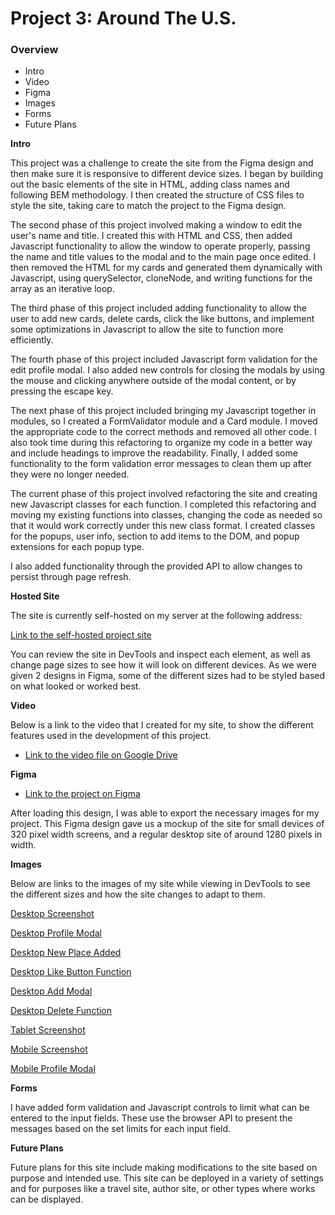 # Project 3: Around The U.S.

### Overview

- Intro
- Video
- Figma
- Images
- Forms
- Future Plans

**Intro**

This project was a challenge to create the site from the Figma design and then make sure it is responsive to different device sizes. I began by building out the basic elements of the site in HTML, adding class names and following BEM methodology. I then created the structure of CSS files to style the site, taking care to match the project to the Figma design.

The second phase of this project involved making a window to edit the user's name and title. I created this with HTML and CSS, then added Javascript functionality to allow the window to operate properly, passing the name and title values to the modal and to the main page once edited. I then removed the HTML for my cards and generated them dynamically with Javascript, using querySelector, cloneNode, and writing functions for the array as an iterative loop.

The third phase of this project included adding functionality to allow the user to add new cards, delete cards, click the like buttons, and implement some optimizations in Javascript to allow the site to function more efficiently.

The fourth phase of this project included Javascript form validation for the edit profile modal. I also added new controls for closing the modals by using the mouse and clicking anywhere outside of the modal content, or by pressing the escape key.

The next phase of this project included bringing my Javascript together in modules, so I created a FormValidator module and a Card module. I moved the appropriate code to the correct methods and removed all other code. I also took time during this refactoring to organize my code in a better way and include headings to improve the readability. Finally, I added some functionality to the form validation error messages to clean them up after they were no longer needed.

The current phase of this project involved refactoring the site and creating new Javascript classes for each function. I completed this refactoring and moving my existing functions into classes, changing the code as needed so that it would work correctly under this new class format. I created classes for the popups, user info, section to add items to the DOM, and popup extensions for each popup type.

I also added functionality through the provided API to allow changes to persist through page refresh.

**Hosted Site**

The site is currently self-hosted on my server at the following address:

[Link to the self-hosted project site](http://onelastcup.com/Projects/AroundTheUS/)

You can review the site in DevTools and inspect each element, as well as change page sizes to see how it will look on different devices. As we were given 2 designs in Figma, some of the different sizes had to be styled based on what looked or worked best.

**Video**

Below is a link to the video that I created for my site, to show the different features used in the development of this project.

- [Link to the video file on Google Drive](https://drive.google.com/file/d/140J2Re11dwBGoJUx02srI23KCSusA2Im/view?usp=sharing)

**Figma**

- [Link to the project on Figma](https://www.figma.com/design/E5x6ib3osaUUNwLRRAsTDX/Sprint-9-%E2%80%94-Applied-JavaScript?node-id=1530-2)

After loading this design, I was able to export the necessary images for my project. This Figma design gave us a mockup of the site for small devices of 320 pixel width screens, and a regular desktop site of around 1280 pixels in width.

**Images**

Below are links to the images of my site while viewing in DevTools to see the different sizes and how the site changes to adapt to them.

[Desktop Screenshot](./readme/desktop.png)

[Desktop Profile Modal](./readme/desktopprofile.png)

[Desktop New Place Added](./readme/desktopnewplace.png)

[Desktop Like Button Function](./readme/desktopfavorite.png)

[Desktop Add Modal](./readme/desktopadd.png)

[Desktop Delete Function](./readme/desktopdelete.png)

[Tablet Screenshot](./readme/tablet.png)

[Mobile Screenshot](./readme/mobile.png)

[Mobile Profile Modal](./readme/MobilePopup.png)

**Forms**

I have added form validation and Javascript controls to limit what can be entered to the input fields. These use the browser API to present the messages based on the set limits for each input field.

**Future Plans**

Future plans for this site include making modifications to the site based on purpose and intended use. This site can be deployed in a variety of settings and for purposes like a travel site, author site, or other types where works can be displayed.
